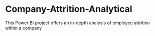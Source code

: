 # Company-Attrition-Analytical
This Power BI project offers an in-depth analysis of employee attrition within a company
